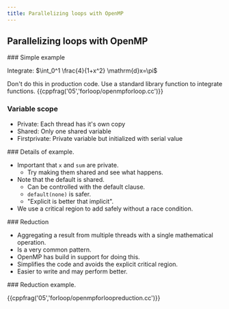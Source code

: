 ```yaml
---
title: Parallelizing loops with OpenMP
---
```


## Parallelizing loops with OpenMP


### Simple example


Integrate: 
$\int_0^1 \frac{4}{1+x^2} \mathrm{d}x=\pi$

Don't do this in production code. Use a standard library function to integrate functions.
{{cppfrag('05','forloop/openmpforloop.cc')}}


### Variable scope

* Private: Each thread has it's own copy
* Shared: Only one shared variable
* Firstprivate: Private variable but initialized with serial value

### Details of example.

* Important that `x` and `sum` are private. 
    - Try making them shared and see what happens.
* Note that the default is shared.
    - Can be controlled with the default clause. 
    - `default(none)` is safer.
    - "Explicit is better that implicit".
* We use a critical region to add safely without a race condition.

### Reduction

* Aggregating a result from multiple threads with a single mathematical operation.
* Is a very common pattern.
* OpenMP has build in support for doing this. 
* Simplifies the code and avoids the explicit critical region.
* Easier to write and may perform better. 

### Reduction example.

{{cppfrag('05','forloop/openmpforloopreduction.cc')}}
